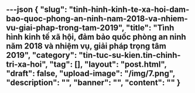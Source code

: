 ---json
{
    "slug": "tinh-hinh-kinh-te-xa-hoi-dam-bao-quoc-phong-an-ninh-nam-2018-va-nhiem-vu-giai-phap-trong-tam-2019",
    "title": "Tình hình kinh tế xã hội, đảm bảo quốc phòng an ninh năm 2018 và nhiệm vụ, giải pháp trọng tâm 2019",
    "category": "tin-tuc-su-kien.tin-chinh-tri-xa-hoi",
    "tag": [],
    "layout": "post.html",
    "draft": false,
    "upload-image": "/img/7.png",
    "description": "",
    "banner": "",
    "__content__": ""
}
---
<p><img alt="" src="/img/1.png" /></p>

<p><img alt="" src="/img/2.png" /></p>

<p><img alt="" src="/img/3.png" /></p>

<p><img alt="" src="/img/4.png" /></p>

<p><img alt="" src="/img/5.png" /></p>

<p><img alt="" src="/img/6.png" /></p>

<p><img alt="" src="/img/7.png" /></p>

<p>&nbsp;</p>
